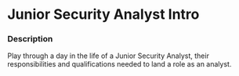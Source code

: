 # Junior Security Analyst Intro

### Description
Play through a day in the life of a Junior Security Analyst, their responsibilities and qualifications needed to land a role as an analyst.
